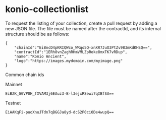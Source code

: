 # konio-collectionlist

To request the listing of your collection, create a pull request by adding a new JSON file.
The file must be named after the contractId, and its internal structure should be as follows:

```
{
    "chainId":"EiBncD4pKRIQWco_WRqo5Q-xnXR7JuO3PtZv983mKdKHSQ==",
    "contractId":"1ERh8vnZaghRHmVMLZpRoke8mxTK7vRDup",
    "name":"Konio Ancient",
    "logo":"https://images.mydomain.com/myimage.png"
}
```

Common chain ids

Mainnet
```
EiBZK_GGVP0H_fXVAM3j6EAuz3-B-l3ejxRSewi7qIBfSA==
```

Testnet
```
EiAAKqFi-puoXnuJTdn7qBGGJa8yd-dcS2P0ciODe4wupQ==
```
